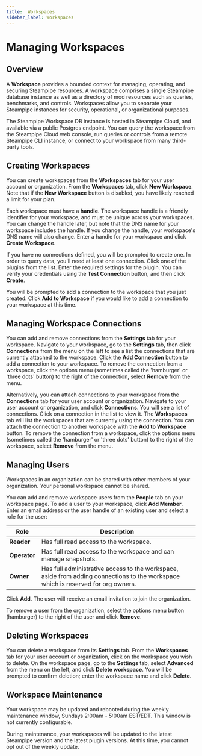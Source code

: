 ```yaml
---
title:  Workspaces
sidebar_label: Workspaces
---
```


# Managing Workspaces

## Overview
A **Workspace** provides a bounded context for managing, operating, and securing Steampipe resources.  A  workspace comprises a single Steampipe database instance as well as a directory of mod resources such as queries, benchmarks, and controls.  Workspaces allow you to separate your Steampipe instances for security, operational, or organizational purposes.  

The Steampipe Workspace DB instance is hosted in Steampipe Cloud, and available via a public Postgres endpoint.  You can query the workspace from the Steampipe Cloud web console, run queries or controls from a remote Steampipe CLI instance, or connect to your workspace from many third-party tools.


## Creating Workspaces
You can create workspaces from the **Workspaces** tab for your user account or organization.  From the **Workspaces** tab, click **New Workspace**.  Note that if the **New Workspace** button is disabled, you have likely reached a limit for your plan.  

Each workspace must have a **handle**.  The workspace handle is a friendly identifier for your workspace, and must be unique across your workspaces.  You can change the handle later, but note that the DNS name for your workspace includes the handle. If you change the handle, your workspace's DNS name will also change. Enter a handle for your workspace and click **Create Workspace**.

If you have no connections defined, you will be prompted to create one. In order to query data, you'll need at least one connection.  Click one of the plugins from the list.  Enter the required settings for the plugin.  You can verify your credentials using the **Test Connection** button, and then click **Create**. 

You will be prompted to add a connection to the workspace that you just created. Click **Add to Workspace** if you would like to add a connection to your workspace at this time.


## Managing Workspace Connections
You can add and remove connections from the **Settings** tab for your workspace.  Navigate to your workspace, go to the **Settings** tab, then click **Connections** from the menu on the left to see a list the connections that are currently attached to the workspace.  Click the **Add Connection** button to add a connection to your workspace.  To remove the connection from a workspace, click the options menu (sometimes called the 'hamburger' or 'three dots' button) to the right of the connection, select **Remove** from the menu.


Alternatively, you can attach connections to your workspace from the **Connections** tab for your user account or organization.  Navigate to your user account or organization, and click **Connections**.  You will see a list of connections.  Click on a connection in the list to view it.  The **Workspaces** tab will list the workspaces that are currently using the connection.  You can attach the connection to another workspace with the **Add to Workspace** button.  To remove the connection from a workspace, click the options menu (sometimes called the 'hamburger' or 'three dots' button) to the right of the workspace, select **Remove** from the menu.



## Managing Users
Workspaces in an organization can be shared with other members of your organization.  Your personal workspace cannot be shared.

You can add and remove workspace users from the **People** tab on your workspace page.  To add a user to your workspace, click **Add Member**.  Enter an email address or the user handle of an existing user and select a role for the user:

| Role | Description
|-|-
| **Reader**    | Has full read access to the workspace.
| **Operator**  | Has full read access to the workspace and can manage snapshots.
| **Owner**     | Has full administrative access to the workspace, aside from adding connections to the workspace which is reserved for org owners.


Click **Add**.  The user will receive an email invitation to join the organization.  

To remove a user from the organization, select the options menu button (hamburger) to the right of the user and click **Remove**.

## Deleting Workspaces
You can delete a workspace from its **Settings** tab.  From the **Workspaces** tab for your user account or organization, click on the workspace you wish to delete.  On the workspace page, go to the **Settings** tab, select **Advanced** from the menu on the left, and click **Delete workspace**.  You will be prompted to confirm deletion; enter the workspace name and click **Delete**.


## Workspace Maintenance
Your workspace may be updated and rebooted during the weekly maintenance window, Sundays 2:00am - 5:00am EST/EDT.  This window is not currently configurable.  

During maintenance, your workspaces will be updated to the latest Steampipe version and the latest plugin versions.  At this time, you cannot opt out of the weekly update.

